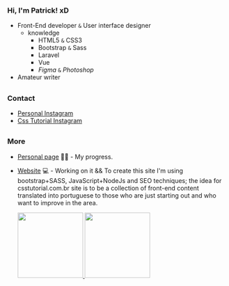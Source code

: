 ### Hi, I'm Patrick! xD

- Front-End developer `&` User interface designer
  - knowledge
    - HTML5 `&` CSS3
    - Bootstrap `&` Sass
    - Laravel
    - Vue
    - _Figma_ `&` _Photoshop_
- Amateur writer

##

### Contact

- [Personal Instagram](https://www.instagram.com/_lucawww/)
- [Css Tutorial Instagram](https://www.instagram.com/csstutorial/)

##

### More
  
- [Personal page](https://closeluca1.github.io/personal-page/) ✍🏼 - My progress.
- [Website](https://csstutorial.com.br/) 💻 - Working on it && To create this site I'm using bootstrap+SASS, JavaScript+NodeJs and SEO techniques; the idea for csstutorial.com.br site is to be a collection of front-end content translated into portuguese to those who are just starting out and who want to improve in the area.


  <a href="https://github.com/closeluca1">
  <img height="150em" src="https://github-readme-stats.vercel.app/api?username=closeluca1&show_icons=true&theme=merko&include_all_commits=true&count_private=true"/>
  <img height="150em" src="https://github-readme-stats.vercel.app/api/top-langs/?username=closeluca1&layout=compact&langs_count=7&theme=merko"/></a>
  
  
<!-- # Aboutme
Between October and November 2018 I found what I wanted to learn, programming, but a some months ago I had already took a Python course that I did not like, however taught me a lot. In mid-2013 I edited, with the help of internet tutorials, game servers, ended up learning HTML and DB, nothing too deep. When I found what I wanted to do, I decided not to be a "tutorial boy" anymore and really learn. Today I don't concede drop something I want to learn, I don't know how long it will take, but I know I'll learn. November 2019; I have a year of experience on the engine, Construct, 4 games made for computer platform and 7 games for mobile platform. Knowledge in english, HTML5, CSS and programming logic. I am focusing my time on JS; I will be updating this file annually.
 -->
